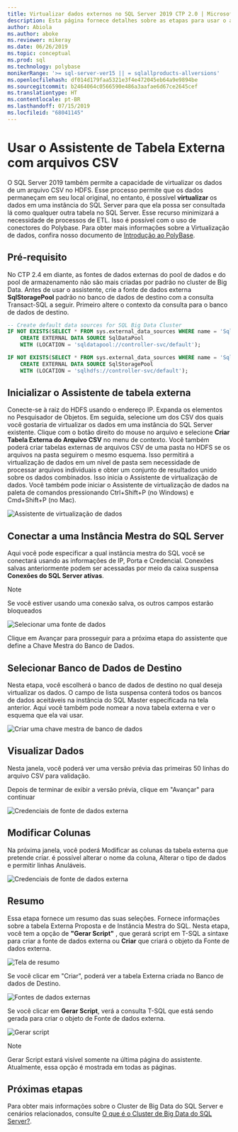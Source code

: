 ```yaml
---
title: Virtualizar dados externos no SQL Server 2019 CTP 2.0 | Microsoft Docs
description: Esta página fornece detalhes sobre as etapas para usar o assistente criar tabela externa para um arquivo CSV
author: Abiola
ms.author: aboke
ms.reviewer: mikeray
ms.date: 06/26/2019
ms.topic: conceptual
ms.prod: sql
ms.technology: polybase
monikerRange: '>= sql-server-ver15 || = sqlallproducts-allversions'
ms.openlocfilehash: df014d179faa5321e3f4e472045eb64a9e9894be
ms.sourcegitcommit: b2464064c0566590e486a3aafae6d67ce2645cef
ms.translationtype: HT
ms.contentlocale: pt-BR
ms.lasthandoff: 07/15/2019
ms.locfileid: "68041145"
---
```

# <a name="use-the-external-table-wizard-with-csv-files"></a>Usar o Assistente de Tabela Externa com arquivos CSV

O SQL Server 2019 também permite a capacidade de virtualizar os dados de um arquivo CSV no HDFS.  Esse processo permite que os dados permaneçam em seu local original, no entanto, é possível **virtualizar** os dados em uma instância do SQL Server para que ela possa ser consultada lá como qualquer outra tabela no SQL Server. Esse recurso minimizará a necessidade de processos de ETL. Isso é possível com o uso de conectores do Polybase. Para obter mais informações sobre a Virtualização de dados, confira nosso documento de [Introdução ao PolyBase](polybase-guide.md).

## <a name="prerequisite"></a>Pré-requisito

No CTP 2.4 em diante, as fontes de dados externas do pool de dados e do pool de armazenamento não são mais criadas por padrão no cluster de Big Data. Antes de usar o assistente, crie a fonte de dados externa **SqlStoragePool** padrão no banco de dados de destino com a consulta Transact-SQL a seguir. Primeiro altere o contexto da consulta para o banco de dados de destino.

```sql
-- Create default data sources for SQL Big Data Cluster
IF NOT EXISTS(SELECT * FROM sys.external_data_sources WHERE name = 'SqlDataPool')
    CREATE EXTERNAL DATA SOURCE SqlDataPool
    WITH (LOCATION = 'sqldatapool://controller-svc/default');

IF NOT EXISTS(SELECT * FROM sys.external_data_sources WHERE name = 'SqlStoragePool')
    CREATE EXTERNAL DATA SOURCE SqlStoragePool
    WITH (LOCATION = 'sqlhdfs://controller-svc/default');
```

## <a name="launch-the-external-table-wizard"></a>Inicializar o Assistente de tabela externa

Conecte-se à raiz do HDFS usando o endereço IP. Expanda os elementos no Pesquisador de Objetos. Em seguida, selecione um dos CSV dos quais você gostaria de virtualizar os dados em uma instância do SQL Server existente. Clique com o botão direito do mouse no arquivo e selecione **Criar Tabela Externa do Arquivo CSV** no menu de contexto. Você também poderá criar tabelas externas de arquivos CSV de uma pasta no HDFS se os arquivos na pasta seguirem o mesmo esquema. Isso permitirá a virtualização de dados em um nível de pasta sem necessidade de processar arquivos individuais e obter um conjunto de resultados unido sobre os dados combinados. Isso inicia o Assistente de virtualização de dados. Você também pode iniciar o Assistente de virtualização de dados na paleta de comandos pressionando Ctrl+Shift+P (no Windows) e Cmd+Shift+P (no Mac).

![Assistente de virtualização de dados](media/data-virtualization/csv-virtualize-data-wizard.png)

## <a name="connect-to-a-sql-server-master-instance"></a>Conectar a uma Instância Mestra do SQL Server

Aqui você pode especificar a qual instância mestra do SQL você se conectará usando as informações de IP, Porta e Credencial. Conexões salvas anteriormente podem ser acessadas por meio da caixa suspensa **Conexões do SQL Server ativas**. 
> [!NOTE]
>Se você estiver usando uma conexão salva, os outros campos estarão bloqueados


![Selecionar uma fonte de dados](media/data-virtualization/csv-connect-to-master.png)

Clique em Avançar para prosseguir para a próxima etapa do assistente que define a Chave Mestra do Banco de Dados.

## <a name="select-destination-database"></a>Selecionar Banco de Dados de Destino

Nesta etapa, você escolherá o banco de dados de destino no qual deseja virtualizar os dados. O campo de lista suspensa conterá todos os bancos de dados aceitáveis na instância do SQL Master especificada na tela anterior. Aqui você também pode nomear a nova tabela externa e ver o esquema que ela vai usar.

![Criar uma chave mestra de banco de dados](media/data-virtualization/csv-select-destination.png)


## <a name="preview-data"></a>Visualizar Dados

Nesta janela, você poderá ver uma versão prévia das primeiras 50 linhas do arquivo CSV para validação.

Depois de terminar de exibir a versão prévia, clique em "Avançar" para continuar

![Credenciais de fonte de dados externa](media/data-virtualization/csv-preview-data.png)

## <a name="modify-columns"></a>Modificar Colunas

Na próxima janela, você poderá Modificar as colunas da tabela externa que pretende criar. é possível alterar o nome da coluna, Alterar o tipo de dados e permitir linhas Anuláveis. 

![Credenciais de fonte de dados externa](media/data-virtualization/csv-modify-columns.png)


## <a name="summary"></a>Resumo

Essa etapa fornece um resumo das suas seleções. Fornece informações sobre a tabela Externa Proposta e de Instância Mestra do SQL. Nesta etapa, você tem a opção de **"Gerar Script"** , que gerará script em T-SQL a sintaxe para criar a fonte de dados externa ou **Criar** que criará o objeto da Fonte de dados externa.

![Tela de resumo](media/data-virtualization/csv-virtualize-data-summary.png)

Se você clicar em "Criar", poderá ver a tabela Externa criada no Banco de dados de Destino.

![Fontes de dados externas](media/data-virtualization/csv-external-data-sources.png)

Se você clicar em **Gerar Script**, verá a consulta T-SQL que está sendo gerada para criar o objeto de Fonte de dados externa.

![Gerar script](media/data-virtualization/csv-generated-script.png)

> [!NOTE]
> Gerar Script estará visível somente na última página do assistente. Atualmente, essa opção é mostrada em todas as páginas.

## <a name="next-steps"></a>Próximas etapas

Para obter mais informações sobre o Cluster de Big Data do SQL Server e cenários relacionados, consulte [O que é o Cluster de Big Data do SQL Server?](../../big-data-cluster/big-data-cluster-overview.md).
